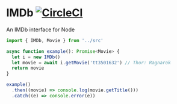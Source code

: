 IMDb [![CircleCI](https://circleci.com/gh/mhsjlw/imdb.svg?style=svg)](https://circleci.com/gh/mhsjlw/imdb)
====

An IMDb interface for Node

```typescript
import { IMDb, Movie } from '../src'

async function example(): Promise<Movie> {
  let i = new IMDb()
  let movie = await i.getMovie('tt3501632') // Thor: Ragnarok
  return movie
}

example()
  .then((movie) => console.log(movie.getTitle()))
  .catch((e) => console.error(e))
```

